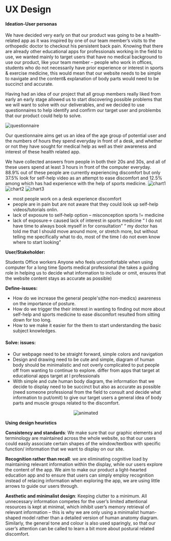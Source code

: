 # UX Design


#### Ideation-User personas 

We have decided very early on that our product was going to be a health-related app as it was inspired by one of our team member’s visits to the orthopedic doctor to checkout his persistent back pain. Knowing that there are already other educational apps for professionals working in the field to use, we wanted mainly to target users that have no medical background to use our product, like your team member – people who work in offices, students who do not necessarily have prior experience or interest in sports & exercise medicine, this would mean that our website needs to be simple to navigate and the content& explanation of body parts would need to be succinct and accurate.  

Having had an idea of our project that all group members really liked from early an early stage allowed us to start discovering possible problems that  we  will want to solve with our deliverables, and we decided to use questionnaires to help identify and confirm our target user and problembs that our product could help to solve. 

![questionnaire](https://i.imgur.com/1esDziA.png=centerme)

Our questionnaire aims get us an idea of the age group of potential user and the numbers of hours they spend everyday in front of a desk, and whether or not they have sought for medical help as well as their awareness and interest of these health related app. 

We have collected answers from people in both their 20s and 30s, and all of these users  spend at least 3 hours in front of the computer everyday.
88.9% out of these people are currently experiencing discomfort but only 37.5% look for self-help video as an attempt to ease discomfort and 12.5% among which has had experience with the help of sports medicine. 
![chart1](https://i.imgur.com/WWb2pcH.png=centerme)
![chart2](https://i.imgur.com/rleOBnF.png=centerme)
![chart3](https://i.imgur.com/CBUJUJE.png=centerme)

 


- most people work on a desk experience discomfort
- people are in pain but are not aware that they could look up self-help videos/tutorials onlin. 
- lack of exposure to self-help option – misconception sports != medicine
- lack of exposure-> caused lack of interest in sports medicine
 “ I do not have time to always book myself in for consultation”
 “ my doctor has told me that I should move around more, or stretch more, but without telling me specifically what to do, most of the time I do not even know where to start looking”



**User/Stakeholder:**

Students 
Office workers 
Anyone who feels uncomfortable when using computer for a long time 
Sports medical professional (he takes a guiding role in helping us to decide what information to include or omit, ensures that the website content stays as accurate as possible)

**Define-issues:** 
-	How do we increase the general people's(the non-medics) awareness on the importance of posture.
-	How do we trigger the their interest in wanting to finding out more about self-help and sports medicine to ease discomfort resulted from sitting down for too long. 
-	How to we make it easier for the them to start understanding the basic subject knowledges. 
	
#### Solve: issues:
-	Our webpage need to be straight forward, simple colors and navigation 
-	Design and drawing need to be cute and simple, diagram of human body should be minimalistic and not overly complicated to put people off from wanting to continue to explore. differ from apps that target at educational apps target at l professionals
-	With simple and cute human body diagram, the information that we decide to display need to be succinct but also as accurate as possible (need someone professional from the field to consult and decide what information to put/omit) to give our target users a general idea of body parts and muscle groups related to the discomfort. 

<p align="center">
  <img src="https://i.imgur.com/PwdRkUq.gif" alt="animated" />
</p>

**Using design heuristics**
 
**Consistency and standards**: We make sure that our graphic elements and terminology are maintained across the whole website, so that our users could easily associate certain shapes of the window/textbox  with specific function/ information that we want to display on our site. 

**Recognition rather than recall**: we are eliminating cognitive load by maintaining relevant information within the display, while our users explore the content of the app. We aim to make our product a light-hearted education app and to ensure that users can simply employ recognition instead of relacing information when exploring the app, we are using little arrows to guide our users through. 
 
**Aesthetic and minimalist design**: Keeping clutter to a minimum. All unnecessary information competes for the user’s limited attentional resources is kept at minimal, which inhibit user’s memory retrieval of relevant information – this is why we are only using a minimalist human-shaped model rather than a detailed version of human anatomy diagram. Similarly, the general tone and colour is also used sparingly, so that our user’s attention can be called to learn a bit more about postural related discomfort. 
 





